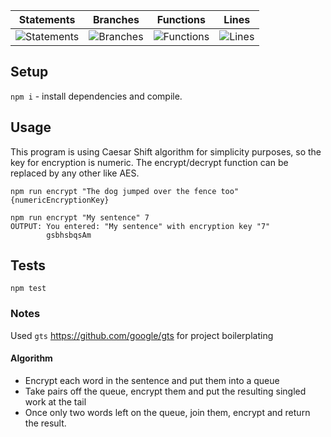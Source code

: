 | Statements                  | Branches                | Functions                 | Lines                |
| --------------------------- | ----------------------- | ------------------------- | -------------------- |
| ![Statements](https://img.shields.io/badge/Coverage-100%25-brightgreen.svg) | ![Branches](https://img.shields.io/badge/Coverage-81.25%25-yellow.svg) | ![Functions](https://img.shields.io/badge/Coverage-100%25-brightgreen.svg) | ![Lines](https://img.shields.io/badge/Coverage-100%25-brightgreen.svg)    |

## Setup

`npm i` - install dependencies and compile.

## Usage
This program is using Caesar Shift algorithm for simplicity purposes, so the key for encryption is numeric.
The encrypt/decrypt function can be replaced by any other like AES.

`npm run encrypt "The dog jumped over the fence too" {numericEncryptionKey}`

```
npm run encrypt "My sentence" 7
OUTPUT: You entered: "My sentence" with encryption key "7"
        gsbhsbqsAm
```

## Tests

`npm test`


### Notes

Used `gts` https://github.com/google/gts for project boilerplating 

#### Algorithm

 - Encrypt each word in the sentence and put them into a queue
 - Take pairs off the queue, encrypt them and put the resulting singled work at the tail
 - Once only two words left on the queue, join them, encrypt and return the result.
